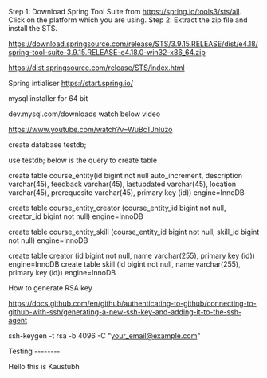 Step 1: Download Spring Tool Suite from https://spring.io/tools3/sts/all. Click on the platform which you are using. Step 2: Extract the zip file and install the STS.

https://download.springsource.com/release/STS/3.9.15.RELEASE/dist/e4.18/spring-tool-suite-3.9.15.RELEASE-e4.18.0-win32-x86_64.zip

https://dist.springsource.com/release/STS/index.html

Spring intialiser https://start.spring.io/

mysql installer for 64 bit

dev.mysql.com/downloads watch below video

https://www.youtube.com/watch?v=WuBcTJnIuzo

create database testdb;

use testdb; below is the query to create table

create table course_entity(id bigint not null auto_increment, description varchar(45), feedback varchar(45), lastupdated varchar(45), location varchar(45), prerequesite varchar(45), primary key (id)) engine=InnoDB

create table course_entity_creator (course_entity_id bigint not null, creator_id bigint not null) engine=InnoDB

create table course_entity_skill (course_entity_id bigint not null, skill_id bigint not null) engine=InnoDB

create table creator (id bigint not null, name varchar(255), primary key (id)) engine=InnoDB create table skill (id bigint not null, name varchar(255), primary key (id)) engine=InnoDB

How to generate RSA key

https://docs.github.com/en/github/authenticating-to-github/connecting-to-github-with-ssh/generating-a-new-ssh-key-and-adding-it-to-the-ssh-agent

ssh-keygen -t rsa -b 4096 -C "your_email@example.com"

Testing --------

Hello this is Kaustubh